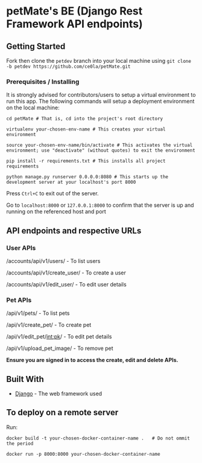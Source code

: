 # petMate's BE (Django Rest Framework API endpoints)


## Getting Started

Fork then clone the `petdev` branch into your local machine using `git clone -b petdev https://github.com/ce0la/petMate.git`

### Prerequisites / Installing

It is strongly advised for contributors/users to setup a virtual environment to run this app. The following commands will setup a deployment environment on the local machine:

```
cd petMate # That is, cd into the project's root directory

virtualenv your-chosen-env-name # This creates your virtual environment

source your-chosen-env-name/bin/activate # This activates the virtual environment; use "deactivate" (without quotes) to exit the environment

pip install -r requirements.txt # This installs all project requirements

python manage.py runserver 0.0.0.0:8080 # This starts up the development server at your localhost's port 8000

```

Press `Ctrl+C` to exit out of the server.

Go to `localhost:8000` or `127.0.0.1:8000` to confirm that the server is up and running on the referenced host and port



## API endpoints and respective URLs

### User APIs

/accounts/api/v1/users/ - To list users

/accounts/api/v1/create_user/ - To create a user

/accounts/api/v1/edit_user/ - To edit user details

### Pet APIs

/api/v1/pets/ - To list pets

/api/v1/create_pet/ - To create pet

/api/v1/edit_pet/<int:pk>/ - To edit pet details

/api/v1/upload_pet_image/ - To remove pet

**Ensure you are signed in to access the create, edit and delete APIs.**



## Built With

* [Django](http://docs.djangoproject.com) - The web framework used

## To deploy on a remote server

Run:

```
docker build -t your-chosen-docker-container-name .   # Do not ommit the period

docker run -p 8000:8000 your-chosen-docker-container-name
```
